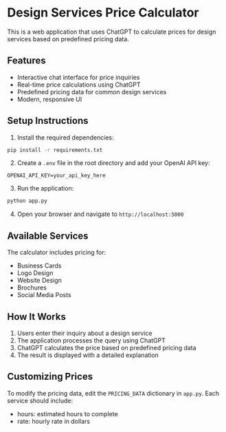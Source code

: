 # Design Services Price Calculator

This is a web application that uses ChatGPT to calculate prices for design services based on predefined pricing data.

## Features

- Interactive chat interface for price inquiries
- Real-time price calculations using ChatGPT
- Predefined pricing data for common design services
- Modern, responsive UI

## Setup Instructions

1. Install the required dependencies:
```bash
pip install -r requirements.txt
```

2. Create a `.env` file in the root directory and add your OpenAI API key:
```
OPENAI_API_KEY=your_api_key_here
```

3. Run the application:
```bash
python app.py
```

4. Open your browser and navigate to `http://localhost:5000`

## Available Services

The calculator includes pricing for:
- Business Cards
- Logo Design
- Website Design
- Brochures
- Social Media Posts

## How It Works

1. Users enter their inquiry about a design service
2. The application processes the query using ChatGPT
3. ChatGPT calculates the price based on predefined pricing data
4. The result is displayed with a detailed explanation

## Customizing Prices

To modify the pricing data, edit the `PRICING_DATA` dictionary in `app.py`. Each service should include:
- hours: estimated hours to complete
- rate: hourly rate in dollars
